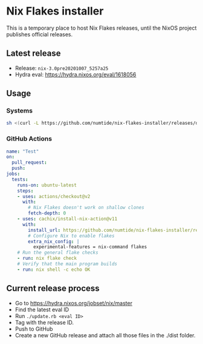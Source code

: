 # Nix Flakes installer

This is a temporary place to host Nix Flakes releases, until the NixOS
project publishes official releases.

## Latest release

* Release: `nix-3.0pre20201007_5257a25`
* Hydra eval: https://hydra.nixos.org/eval/1618056

## Usage

### Systems

```sh
sh <(curl -L https://github.com/numtide/nix-flakes-installer/releases/download/nix-3.0pre20201007_5257a25/install)
```

### GitHub Actions

```yaml
name: "Test"
on:
  pull_request:
  push:
jobs:
  tests:
    runs-on: ubuntu-latest
    steps:
    - uses: actions/checkout@v2
      with:
        # Nix Flakes doesn't work on shallow clones
        fetch-depth: 0
    - uses: cachix/install-nix-action@v11
      with:
        install_url: https://github.com/numtide/nix-flakes-installer/releases/download//install
        # Configure Nix to enable flakes
        extra_nix_config: |
          experimental-features = nix-command flakes
    # Run the general flake checks
    - run: nix flake check
    # Verify that the main program builds
    - run: nix shell -c echo OK
```

## Current release process

* Go to https://hydra.nixos.org/jobset/nix/master
* Find the latest eval ID
* Run `./update.rb <eval ID>`
* Tag with the release ID.
* Push to GitHub
* Create a new GitHub release and attach all those files in the ./dist folder.

